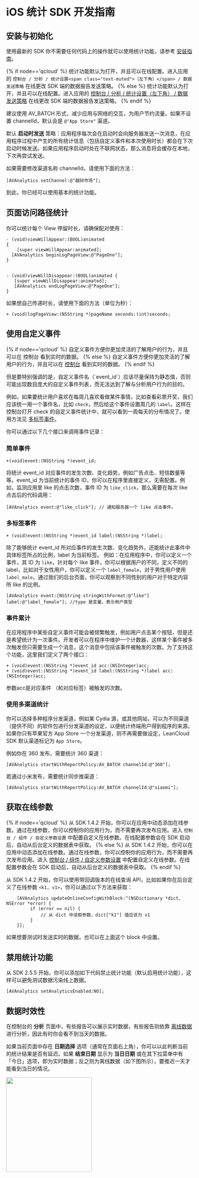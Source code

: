 # iOS 统计 SDK 开发指南

## 安装与初始化

使用最新的 SDK 你不需要任何代码上的操作就可以使用统计功能，请参考 [安装指南](sdk_setup-ios.html)。

{% if node=='qcloud' %}
统计功能默认为打开，并且可以在线配置。进入应用的 `控制台 / 分析 / 统计设置<span class="text-muted">（左下角）</span> / 数据发送策略` 在线更改 SDK 端的数据报告发送策略。
{% else %}
统计功能默认为打开，并且可以在线配置。进入应用的 [控制台 / 分析 / 统计设置<span class="text-muted">（左下角）</span> / 数据发送策略](/stat.html?appid={{appid}}#/statconfig/trans_strategoy) 在线更改 SDK 端的数据报告发送策略。
{% endif %}

建议使用 AV_BATCH 形式，减少应用与网络的交互，为用户节约流量。如果不设置 channelId，默认会是 `@"App Store"` 渠道。


默认 **启动时发送** 策略：应用程序每次会在启动时会向服务器发送一次消息，在应用程序过程中产生的所有统计信息（包括自定义事件和本次使用时长）都会在下次启动时候发送。如果应用程序启动时处在不联网状态，那么消息将会缓存在本地，下次再尝试发送。

如果需要修改渠道名称 channelId，请使用下面的方法：

```objc
[AVAnalytics setChannel:@"越狱市场"];
```

到此，你已经可以使用基本的统计功能。

##  页面访问路径统计

你可以统计每个 View 停留时长，请确保配对使用：

```objc
- (void)viewWillAppear:(BOOL)animated
{
	[super viewWillAppear:animated];
  [AVAnalytics beginLogPageView:@"PageOne"];
}


- (void)viewWillDisappear:(BOOL)animated {
   [super viewWillDisappear:animated];
   [AVAnalytics endLogPageView:@"PageOne"];
}
```

如果想自己传递时长，请使用下面的方法（单位为秒）：

```objc
+ (void)logPageView:(NSString *)pageName seconds:(int)seconds;
```


## 使用自定义事件

{% if node=='qcloud' %}
自定义事件方便你更加灵活的了解用户的行为，并且可以在 控制台 看到实时的数据。
{% else %}
自定义事件方便你更加灵活的了解用户的行为，并且可以在 [控制台](/stat.html?appid={{appid}}#/stat/customevent) 看到实时的数据。
{% endif %}

<div class="callout callout-info">但是要特别强调的是，自定义事件名（`event_id`）应该尽量保持为静态值，否则可能出现数目庞大的自定义事件列表，而无法达到了解与分析用户行为的目的。</div>

例如，如果要统计用户喜欢在每周几喜欢看做某件事情，比如查看彩票开奖，我们应该统一用一个事件名，比如 `check`，然后给这个事件设置周几的 `label`。这样在控制台打开 check 的自定义事件统计中，就可以看到一周每天的分布情况了。使用方法见 [多标签事件](#多标签事件)。

你可以通过以下几个接口来调用事件记录：

### 简单事件

```objc
+(void)event:(NSString *)event_id;
```

将统计 event_id 对应事件的发生次数、变化趋势，例如广告点击、短信数量等等。event_id 为当前统计的事件 ID，你可以在程序里直接定义，无需配置。例如，监测应用里 like 的点击次数，事件 ID 为 `like_click`，那么需要在每次 like 点击后的代码调用：

```objc
[AVAnalytics event:@"like_click"]; // 通知服务器一个 like 点击事件。
```

### 多标签事件

```objc
+ (void)event:(NSString *)event_id label:(NSString *)label;
```

除了能够统计 event_id 所对应事件的发生次数、变化趋势外，还能统计此事件中具体标签所占的比例，label 为当前标签。
例如：在应用程序中，你可以定义一个事件，其 ID 为 `like`，针对每个 like 事件，你可以根据用户的不同，定义不同的 label，比如对于女性用户，你可以定义一个 `label_female`，对于男性用户使用 `label_male`，通过我们的后台页面，你可以观察到不同性别的用户对于特定内容所 like 的比例。

```objc
[AVAnalytics event:[NSString stringWithFormat:@"like"] label:@"label_female"]; //type 是变量，表示用户类型
```

###  事件累计

在应用程序中某些自定义事件可能会被频繁触发，例如用户点击某个按钮，但是还是希望统计为一次事件。开发者可以在程序中维护一个计数器，这样某个事件被多次触发但只需要生成一个消息，这个消息中包括该事件被触发的次数。为了支持这个功能，这里我们定义了两个接口：

```objc
+ (void)event:(NSString *)event_id acc:(NSInteger)acc;
+ (void)event:(NSString *)event_id label:(NSString *)label acc:(NSInteger)acc;
```

参数acc是对应事件 （和对应标签）被触发的次数。


### 使用多渠道统计

你可以选择多种程序分发渠道，例如某 Cydia 源，或其他网站，可以为不同渠道（提供不同）的软件包进行分发渠道的设定，以便统计终端用户得到程序的来源。如果你只有苹果官方 App Store 一个分发渠道，则不再需要做设定，LeanCloud SDK 默认渠道标记为 `App Store`。

例如你在 360 发布，需要统计 360 渠道：

```objc
[AVAnalytics startWithReportPolicy:AV_BATCH channelId:@"360"];
```

若通过小米发布，需要统计同步推渠道：

```objc
[AVAnalytics startWithReportPolicy:AV_BATCH channelId:@"xiaomi"];
```

## 获取在线参数

{% if node=='qcloud' %}
从 SDK 1.4.2 开始，你可以在应用中动态添加在线参数。通过在线参数，你可以控制你的应用行为，而不需要再次发布应用。进入 `控制台 / 组件 / 自定义参数设置` 中配置自定义在线参数。在线配置参数会在 SDK 启动后，自动从后台定义的数据表中获取。
{% else %}
从 SDK 1.4.2 开始，你可以在应用中动态添加在线参数。通过在线参数，你可以控制你的应用行为，而不需要再次发布应用。进入 [控制台 / 组件 / 自定义参数设置](/devcomponent.html?appid={{appid}}#/component/custom_param) 中配置自定义在线参数。在线配置参数会在 SDK 启动后，自动从后台定义的数据表中获取。
{% endif %}

从 SDK 1.4.2 开始，你可以使用带回调版本的在线查询 API，比如如果你在后台定义了在线参数 `<k1, v1>`，你可以通过以下方法来获取：

```objc
    [AVAnalytics updateOnlineConfigWithBlock:^(NSDictionary *dict, NSError *error) {
         if (error == nil) {
             // 从 dict 中读取参数，dict["k1"] 值应该为 v1
         }
    }];
```

如果想要测试时发送实时的数据，也可以在上面这个 block 中设置。

## 禁用统计功能

从 SDK 2.5.5 开始，你可以添加如下代码禁止统计功能（默认启用统计功能），这样可以避免测试数据污染线上数据。

```objc
[AVAnalytics setAnalyticsEnabled:NO];
```

## 数据时效性

在控制台的 **分析** 页面中，有些报告可以展示实时数据，有些报告则依靠 [离线数据](leaninsight_guide.html) 进行分析，因此有时你会看不到当天的数据。

如果当前页面中存在 **日期选择** 选项（通常在页面右上角），你可以以此判断当前的统计结果是否有延迟。如果 **结束日期** 显示为 **当日日期** 或在其下拉菜单中有「今日」选项，即为实时数据；反之则为离线数据（如下图所示），要推迟一天才能看到当日的情况。

<img src="images/analytics_datepicker_for_offline_data.png" alt="" width="231" height="256">
